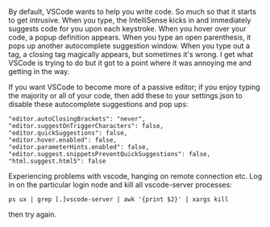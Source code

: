 
By default, VSCode wants to help you write code. So much so that it starts to get intrusive. When you type, the IntelliSense kicks in and immediately suggests code for you upon each keystroke. When you hover over your code, a popup definition appears. When you type an open parenthesis, it pops up another autocomplete suggestion window. When you type out a tag, a closing tag magically appears, but sometimes it's wrong. I get what VSCode is trying to do but it got to a point where it was annoying me and getting in the way.

If you want VSCode to become more of a passive editor; if you enjoy typing the majority or all of your code, then add these to your settings.json to disable these autocomplete suggestions and pop ups:

```
"editor.autoClosingBrackets": "never",
"editor.suggestOnTriggerCharacters": false,
"editor.quickSuggestions": false,
"editor.hover.enabled": false,
"editor.parameterHints.enabled": false,
"editor.suggest.snippetsPreventQuickSuggestions": false,
"html.suggest.html5": false
```

Experiencing problems with vscode, hanging on remote connection etc. Log in on the particular login node and kill all vscode-server processes:
```
ps ux | grep [.]vscode-server | awk '{print $2}' | xargs kill
```

then try again.